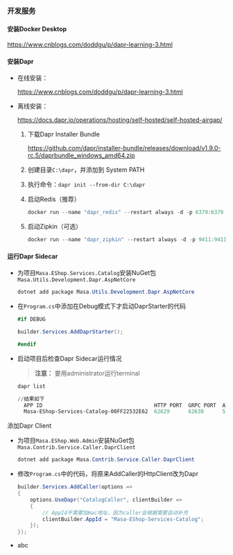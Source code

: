 ### 开发服务

#### 安装Docker Desktop

https://www.cnblogs.com/doddgu/p/dapr-learning-3.html

#### 安装Dapr

* 在线安装：
  
  https://www.cnblogs.com/doddgu/p/dapr-learning-3.html

* 离线安装：
  
  https://docs.dapr.io/operations/hosting/self-hosted/self-hosted-airgap/
  
  1. 下载Dapr Installer Bundle
     
     https://github.com/dapr/installer-bundle/releases/download/v1.9.0-rc.5/daprbundle_windows_amd64.zip
  
  2. 创建目录`C:\dapr`，并添加到 System PATH
  
  3. 执行命令：`dapr init --from-dir C:\dapr`
  
  4. 启动Redis（推荐）
     
     ```powershell
     docker run --name "dapr_redis" --restart always -d -p 6379:6379 redislabs/rejson
     ```
  
  5. 启动Zipkin（可选）
     
     ```powershell
     docker run --name "dapr_zipkin" --restart always -d -p 9411:9411 openzipkin/zipkin
     ```

#### 运行Dapr Sidecar

* 为项目`Masa.EShop.Services.Catalog`安装NuGet包`Masa.Utils.Development.Dapr.AspNetCore`
  
  ```powershell
  dotnet add package Masa.Utils.Development.Dapr.AspNetCore
  ```

* 在`Program.cs`中添加在Debug模式下才启动DaprStarter的代码
  
  ```csharp
  #if DEBUG
  
  builder.Services.AddDaprStarter();
  
  #endif
  ```

* 启动项目后检查Dapr Sidecar运行情况
  
  > **注意：** 要用administrator运行terminal
  
  ```powershell
  dapr list
  
  //结果如下
    APP ID                                    HTTP PORT  GRPC PORT  APP PORT  COMMAND  AGE  CREATED              DAPRD PID  CLI PID
    Masa-EShop-Services-Catalog-00FF22532E62  62629      62630      5290               3h   2022-10-10 11:10.29  14804      3242
  ```

添加Dapr Client

* 为项目`Masa.EShop.Web.Admin`安装NuGet包`Masa.Contrib.Service.Caller.DaprClient`
  
  ```powershell
  dotnet add package Masa.Contrib.Service.Caller.DaprClient
  ```

* 修改`Program.cs`中的代码，将原来AddCaller的HttpClient改为Dapr
  
  ```csharp
  builder.Services.AddCaller(options =>
  {
      options.UseDapr("CatalogCaller", clientBuilder =>
      {
          // AppId不需要加mac地址，因为caller会根据需要自动补充
          clientBuilder.AppId = "Masa-EShop-Services-Catalog";
      });
  });
  ```

* abc
